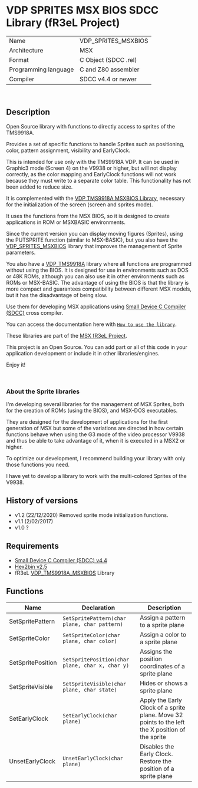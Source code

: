 # VDP SPRITES MSX BIOS SDCC Library (fR3eL Project)

<table>
<tr><td>Name</td><td>VDP_SPRITES_MSXBIOS</td></tr>
<tr><td>Architecture</td><td>MSX</td></tr>
<tr><td>Format</td><td>C Object (SDCC .rel)</td></tr>
<tr><td>Programming language</td><td>C and Z80 assembler</td></tr>
<tr><td>Compiler</td><td>SDCC v4.4 or newer</td></tr>
</table>

<br/>

## Description

Open Source library with functions to directly access to sprites of the TMS9918A.

Provides a set of specific functions to handle Sprites such as positioning, color, pattern assignment, visibility and EarlyClock.

This is intended for use only with the TMS9918A VDP. It can be used in Graphic3 mode (Screen 4) on the V9938 or higher, but will not display correctly, as the color mapping and EarlyClock functions will not work because they must write to a separate color table. 
This functionality has not been added to reduce size.



It is complemented with the [VDP TMS9918A MSXBIOS Library](https://github.com/mvac7/SDCC_VDP_TMS9918A_MSXROM_Lib), necessary for the initialization of the screen (screen and sprites mode).



It uses the functions from the MSX BIOS, so it is designed to create applications in ROM or MSXBASIC environments.

Since the current version you can display moving figures (Sprites), using the PUTSPRITE function (similar to MSX-BASIC), but you also have the [VDP_SPRITES_MSXBIOS](https://github.com/mvac7/SDCC_VDP_SPRITES_MSXROM_Lib) library that improves the management of Sprite parameters.

You also have a [VDP_TMS9918A](https://github.com/mvac7/SDCC_VDP_TMS9918A_Lib) library where all functions are programmed without using the BIOS. It is designed for use in environments such as DOS or 48K ROMs, although you can also use it in other environments such as ROMs or MSX-BASIC. 
The advantage of using the BIOS is that the library is more compact and guarantees compatibility between different MSX models, but it has the disadvantage of being slow.

Use them for developing MSX applications using [Small Device C Compiler (SDCC)](http://sdcc.sourceforge.net/) cross compiler.

You can access the documentation here with [`How to use the library`](docs/HOWTO.md).

These libraries are part of the [MSX fR3eL Project](https://github.com/mvac7/SDCC_MSX_fR3eL).

This project is an Open Source. 
You can add part or all of this code in your application development or include it in other libraries/engines.

Enjoy it!   

<br/>


### About the Sprite libraries

I'm developing several libraries for the management of MSX Sprites, both for the creation of ROMs (using the BIOS), and MSX-DOS executables.
 
They are designed for the development of applications for the first generation of MSX but some of the variations are directed in how certain functions behave when using the G3 mode of the video processor V9938 and thus be able to take advantage of it, when it is executed in a MSX2 or higher.

To optimize our development, I recommend building your library with only those functions you need.

I have yet to develop a library to work with the multi-colored Sprites of the V9938.



## History of versions

- v1.2 (22/12/2020) Removed sprite mode initialization functions.
- v1.1 (2/02/2017)
- v1.0 ?



## Requirements

- [Small Device C Compiler (SDCC) v4.4](http://sdcc.sourceforge.net/)
- [Hex2bin v2.5](http://hex2bin.sourceforge.net/)
- fR3eL [VDP_TMS9918A_MSXBIOS](https://github.com/mvac7/SDCC_VDP_TMS9918A_MSXROM_Lib) Library




## Functions

| Name | Declaration | Description |
| ---  | ---   | ---         |
| SetSpritePattern  | `SetSpritePattern(char plane, char pattern)` | Assign a pattern to a sprite plane |
| SetSpriteColor    | `SetSpriteColor(char plane, char color)` | Assign a color to a sprite plane |
| SetSpritePosition | `SetSpritePosition(char plane, char x, char y)` | Assigns the position coordinates of a sprite plane |
| SetSpriteVisible  | `SetSpriteVisible(char plane, char state)` | Hides or shows a sprite plane |
| SetEarlyClock     | `SetEarlyClock(char plane)` | Apply the Early Clock of a sprite plane. Move 32 points to the left the X position of the sprite |
| UnsetEarlyClock   | `UnsetEarlyClock(char plane)` | Disables the Early Clock. Restore the position of a sprite plane |
